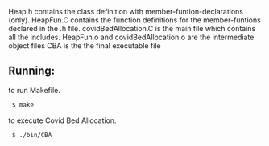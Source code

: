 Heap.h contains the class definition with member-funtion-declarations (only).
HeapFun.C contains the function definitions for the member-funtions declared in the .h file.
covidBedAllocation.C is the main file which contains all the includes.
HeapFun.o and covidBedAllocation.o are the intermediate object files
CBA is the the final executable file
 
## Running:

to run Makefile.
```bash
 $ make
```

to execute Covid Bed Allocation.
```bash
 $ ./bin/CBA
```
